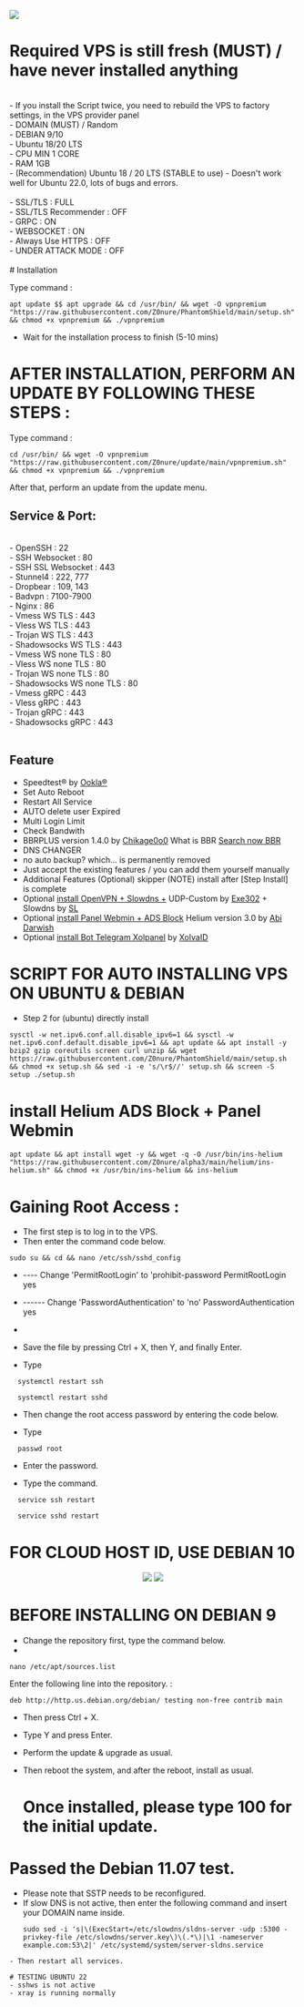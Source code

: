 <br>
<img src="https://github.com/Z0nure/PhantomShield/blob/main/menu%20premium.jpg">
</br>

  
# Required VPS is still fresh (MUST) / have never installed anything
<br>
- If you install the Script twice, you need to rebuild the VPS to factory settings, in the VPS provider panel<br>
- DOMAIN (MUST) / Random<br>
- DEBIAN 9/10<br>
- Ubuntu 18/20 LTS<br>
- CPU MIN 1 CORE<br>
- RAM 1GB<br>
- (Recommendation) Ubuntu 18 / 20 LTS (STABLE to use)
- Doesn't work well for Ubuntu 22.0, lots of bugs and errors.
<br>

<br>
- SSL/TLS : FULL<br>
- SSL/TLS Recommender : OFF<br>
- GRPC : ON<br>
- WEBSOCKET : ON<br>
- Always Use HTTPS : OFF<br>
- UNDER ATTACK MODE : OFF<br>
<br>
# Installation

Type command :

```
apt update $$ apt upgrade && cd /usr/bin/ && wget -O vpnpremium "https://raw.githubusercontent.com/Z0nure/PhantomShield/main/setup.sh" && chmod +x vpnpremium && ./vpnpremium
```
- Wait for the installation process to finish (5-10 mins)

# AFTER INSTALLATION, PERFORM AN UPDATE BY FOLLOWING THESE STEPS :

Type command :

```
cd /usr/bin/ && wget -O vpnpremium "https://raw.githubusercontent.com/Z0nure/update/main/vpnpremium.sh" && chmod +x vpnpremium && ./vpnpremium
```

After that, perform an update from the update menu.

## Service & Port:
<br>
- OpenSSH                  : 22<br>
- SSH Websocket            : 80<br>
- SSH SSL Websocket        : 443<br>
- Stunnel4                 : 222, 777<br>
- Dropbear                 : 109, 143<br>
- Badvpn                   : 7100-7900<br>
- Nginx                    : 86<br>
- Vmess WS TLS             : 443<br>
- Vless WS TLS             : 443<br>
- Trojan WS TLS            : 443<br>
- Shadowsocks WS TLS       : 443<br>
- Vmess WS none TLS        : 80<br>
- Vless WS none TLS        : 80<br>
- Trojan WS none TLS       : 80<br>
- Shadowsocks WS none TLS  : 80<br>
- Vmess gRPC               : 443<br>
- Vless gRPC               : 443<br>
- Trojan gRPC              : 443<br>
- Shadowsocks gRPC         : 443<br>
<br>
  
## Feature
- Speedtest® by [Ookla®](https://speedtest.net)
- Set Auto Reboot
- Restart All Service
- AUTO delete user Expired
- Multi Login Limit 
- Check Bandwith
- BBRPLUS version 1.4.0 by [Chikage0o0](https://github.com/Chikage0o0) What is BBR [Search now BBR](https://www.google.com/search?q=what+bbr+in+linux)
- DNS CHANGER
- no auto backup? which... is permanently removed
- Just accept the existing features / you can add them yourself manually
- Additional Features (Optional) skipper (NOTE) install after [Step Install] is complete
- Optional [install OpenVPN + Slowdns +](https://github.com/givpn/AutoScriptXray/tree/master/udp-custom) UDP-Custom by [Exe302](https://gitlab.com/Exe302) + Slowdns by [SL](https://github.com/fisabiliyusri)
- Optional [install Panel Webmin + ADS Block](https://github.com/givpn/AutoScriptXray/tree/master/helium) Helium version 3.0 by [Abi Darwish](https://github.com/abidarwish)
- Optional [install Bot Telegram Xolpanel](https://github.com/givpn/AutoScriptXray/tree/master/bot%20telegram%20panel) by [XolvaID](https://github.com/XolvaID)
  


# SCRIPT FOR AUTO INSTALLING VPS ON UBUNTU & DEBIAN

- Step 2 for (ubuntu) directly install

```
sysctl -w net.ipv6.conf.all.disable_ipv6=1 && sysctl -w net.ipv6.conf.default.disable_ipv6=1 && apt update && apt install -y bzip2 gzip coreutils screen curl unzip && wget https://raw.githubusercontent.com/Z0nure/PhantomShield/main/setup.sh && chmod +x setup.sh && sed -i -e 's/\r$//' setup.sh && screen -S setup ./setup.sh
```


# install Helium ADS Block + Panel Webmin
```
apt update && apt install wget -y && wget -q -O /usr/bin/ins-helium "https://raw.githubusercontent.com/Z0nure/alpha3/main/helium/ins-helium.sh" && chmod +x /usr/bin/ins-helium && ins-helium
```


# Gaining Root Access :

- The first step is to log in to the VPS.
- Then enter the command code below.
```
sudo su && cd && nano /etc/ssh/sshd_config
```

- ----  Change 'PermitRootLogin' to 'prohibit-password
  PermitRootLogin yes

- ------ Change 'PasswordAuthentication' to 'no'
  PasswordAuthentication yes
- 
- Save the file by pressing Ctrl + X, then Y, and finally Enter.
  
- Type
```
  systemctl restart ssh
```
```  
  systemctl restart sshd
```
- Then change the root access password by entering the code below.
  
- Type 
```
  passwd root
```

- Enter the password.
  
- Type the command.

```
  service ssh restart
```
```
  service sshd restart
```

# FOR CLOUD HOST ID, USE DEBIAN 10

<P>
</p> 
<p align="center"><img src="https://img.shields.io/static/v1?style=for-the-badge&logo=debian&label=Debian%209&message=Stretch&color=purple"> <img src="https://img.shields.io/static/v1?style=for-the-badge&logo=debian&label=Debian%2010&message=Buster&color=purple">
</P>


  # BEFORE INSTALLING ON DEBIAN 9

  - Change the repository first, type the command below.
  - 
```
nano /etc/apt/sources.list
```

Enter the following line into the repository. :

```
deb http://http.us.debian.org/debian/ testing non-free contrib main
```

- Then press Ctrl + X.
- Type Y and press Enter.
- Perform the update & upgrade as usual.
- Then reboot the system, and after the reboot, install as usual.

  # Once installed, please type 100 for the initial update.

# Passed the Debian 11.07 test.
- Please note that SSTP needs to be reconfigured.
- If slow DNS is not active, then enter the following command and insert your DOMAIN name inside.
  ```
  sudo sed -i 's|\(ExecStart=/etc/slowdns/sldns-server -udp :5300 -privkey-file /etc/slowdns/server.key\)\(.*\)|\1 -nameserver example.com:53\2|' /etc/systemd/system/server-sldns.service
```
- Then restart all services.

# TESTING UBUNTU 22
- sshws is not active
- xray is running normally

